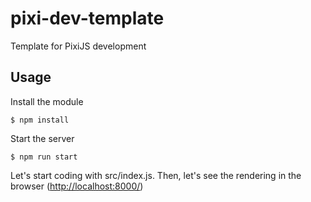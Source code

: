 # pixi-dev-template
Template for PixiJS development

## Usage

Install the module

```
$ npm install
```

Start the server

```
$ npm run start
```

Let's start coding with src/index.js.
Then, let's see the rendering in the browser ([http://localhost:8000/](http://localhost:8000/))
